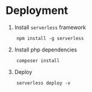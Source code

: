# Deployment

1. Install `serverless` framework

```
    npm install -g serverless
```

2. Install php dependencies
```
    composer install
```

3. Deploy
```
    serverless deploy -v
```
